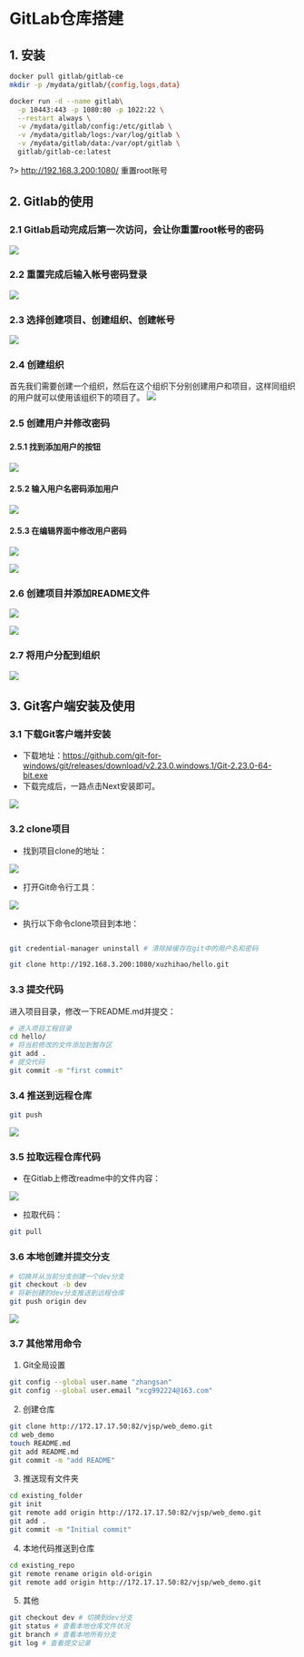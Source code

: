# GitLab仓库搭建

## 1. 安装


```bash
docker pull gitlab/gitlab-ce
mkdir -p /mydata/gitlab/{config,logs,data}

docker run -d --name gitlab\
  -p 10443:443 -p 1080:80 -p 1022:22 \
  --restart always \
  -v /mydata/gitlab/config:/etc/gitlab \
  -v /mydata/gitlab/logs:/var/log/gitlab \
  -v /mydata/gitlab/data:/var/opt/gitlab \
  gitlab/gitlab-ce:latest
```

?> http://192.168.3.200:1080/ 重置root账号


## 2. Gitlab的使用

### 2.1 Gitlab启动完成后第一次访问，会让你重置root帐号的密码
![](../../_images/devops/deploy/gitlab/gitlab_screen_06.png)

### 2.2 重置完成后输入帐号密码登录
![](../../_images/devops/deploy/gitlab/gitlab_screen_07.png)

### 2.3 选择创建项目、创建组织、创建帐号
![](../../_images/devops/deploy/gitlab/gitlab_screen_08.png)

### 2.4 创建组织
首先我们需要创建一个组织，然后在这个组织下分别创建用户和项目，这样同组织的用户就可以使用该组织下的项目了。
![](../../_images/devops/deploy/gitlab/gitlab_screen_09.png)

### 2.5 创建用户并修改密码

#### 2.5.1 找到添加用户的按钮

![](../../_images/devops/deploy/gitlab/gitlab_screen_10.png)

#### 2.5.2 输入用户名密码添加用户

![](../../_images/devops/deploy/gitlab/gitlab_screen_11.png)

#### 2.5.3 在编辑界面中修改用户密码

![](../../_images/devops/deploy/gitlab/gitlab_screen_12.png)

![](../../_images/devops/deploy/gitlab/gitlab_screen_13.png)

### 2.6 创建项目并添加README文件

![](../../_images/devops/deploy/gitlab/gitlab_screen_14.png)

![](../../_images/devops/deploy/gitlab/gitlab_screen_15.png)

### 2.7 将用户分配到组织

![](../../_images/devops/deploy/gitlab/gitlab_screen_16.png)

## 3. Git客户端安装及使用

### 3.1 下载Git客户端并安装

- 下载地址：https://github.com/git-for-windows/git/releases/download/v2.23.0.windows.1/Git-2.23.0-64-bit.exe
- 下载完成后，一路点击Next安装即可。

![](../../_images/devops/deploy/gitlab/gitlab_screen_01.png)

### 3.2 clone项目

- 找到项目clone的地址：

![](../../_images/devops/deploy/gitlab/gitlab_screen_17.png)
- 打开Git命令行工具：
  
![](../../_images/devops/deploy/gitlab/gitlab_screen_18.png)
- 执行以下命令clone项目到本地：

```bash

git credential-manager uninstall # 清除掉缓存在git中的用户名和密码

git clone http://192.168.3.200:1080/xuzhihao/hello.git
```

### 3.3 提交代码

进入项目目录，修改一下README.md并提交：
```bash
# 进入项目工程目录
cd hello/
# 将当前修改的文件添加到暂存区
git add .
# 提交代码
git commit -m "first commit"
```

### 3.4 推送到远程仓库
```bash
git push
```
![](../../_images/devops/deploy/gitlab/gitlab_screen_19.png)

### 3.5 拉取远程仓库代码

- 在Gitlab上修改readme中的文件内容：

![](../../_images/devops/deploy/gitlab/gitlab_screen_20.png)
- 拉取代码：
 ```bash
git pull
```

### 3.6 本地创建并提交分支

```bash
# 切换并从当前分支创建一个dev分支
git checkout -b dev
# 将新创建的dev分支推送到远程仓库
git push origin dev
```
![](../../_images/devops/deploy/gitlab/gitlab_screen_21.png)

### 3.7 其他常用命令

1. Git全局设置
```bash
git config --global user.name "zhangsan"
git config --global user.email "xcg992224@163.com"
```

2. 创建仓库
```bash
git clone http://172.17.17.50:82/vjsp/web_demo.git
cd web_demo
touch README.md
git add README.md
git commit -m "add README"
```

3. 推送现有文件夹
```bash
cd existing_folder
git init
git remote add origin http://172.17.17.50:82/vjsp/web_demo.git
git add .
git commit -m "Initial commit"
```

4. 本地代码推送到仓库
```bash
cd existing_repo
git remote rename origin old-origin
git remote add origin http://172.17.17.50:82/vjsp/web_demo.git
```

5. 其他
```bash
git checkout dev # 切换到dev分支
git status # 查看本地仓库文件状况
git branch # 查看本地所有分支
git log # 查看提交记录
```